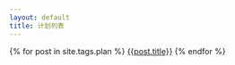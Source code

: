 ```yaml
---
layout: default
title: 计划列表
---
```


{% for post in site.tags.plan %}
<a href="{{post.url}}">{{post.title}}</a>
{% endfor %}
